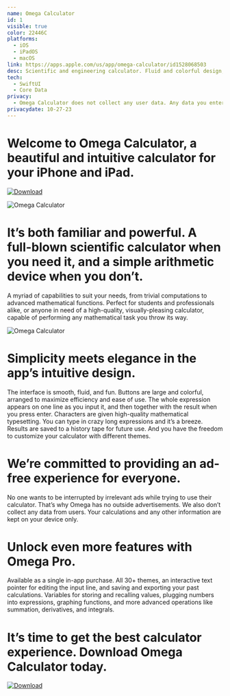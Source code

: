 ```yaml
---
name: Omega Calculator
id: 1
visible: true
color: 22446C
platforms:
  - iOS
  - iPadOS
  - macOS
link: https://apps.apple.com/us/app/omega-calculator/id1528068503
desc: Scientific and engineering calculator. Fluid and colorful design, calculation history, advanced features, and easy input of complicated expressions. Variables and even a graphing calculator.
tech: 
  - SwiftUI
  - Core Data
privacy:
  - Omega Calculator does not collect any user data. Any data you enter into the application is stored locally on your device. We do not transfer your data to any other location, nor do we include any advertising or analytics software affiliated with third parties.
privacydate: 10-27-23
---
```


# Welcome to Omega Calculator, a beautiful and intuitive calculator for your iPhone and iPad.

[![Download](download.svg)](https://apps.apple.com/us/app/omega-calculator/id1528068503)

![Omega Calculator](images/omegaphones.png)

# It’s both familiar and powerful. A full-blown scientific calculator when you need it, and a simple arithmetic device when you don’t. 

A myriad of capabilities to suit your needs, from trivial computations to advanced mathematical functions. Perfect for students and professionals alike, or anyone in need of a high-quality, visually-pleasing calculator, capable of performing any mathematical task you throw its way.

![Omega Calculator](images/omegaipad.png)

# Simplicity meets elegance in the app’s intuitive design. 

The interface is smooth, fluid, and fun. Buttons are large and colorful, arranged to maximize efficiency and ease of use. The whole expression appears on one line as you input it, and then together with the result when you press enter. Characters are given high-quality mathematical typesetting. You can type in crazy long expressions and it’s a breeze. Results are saved to a history tape for future use. And you have the freedom to customize your calculator with different themes. 

# We’re committed to providing an ad-free experience for everyone. 

No one wants to be interrupted by irrelevant ads while trying to use their calculator. That’s why Omega has no outside advertisements. We also don’t collect any data from users. Your calculations and any other information are kept on your device only. 

# Unlock even more features with Omega Pro. 

Available as a single in-app purchase. All 30+ themes, an interactive text pointer for editing the input line, and saving and exporting your past calculations. Variables for storing and recalling values, plugging numbers into expressions, graphing functions, and more advanced operations like summation, derivatives, and integrals. 

# It’s time to get the best calculator experience. Download Omega Calculator today.

[![Download](download.svg)](https://apps.apple.com/us/app/omega-calculator/id1528068503)